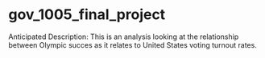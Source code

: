 # gov_1005_final_project
Anticipated Description: This is an analysis looking at the relationship between Olympic succes as it relates to United States voting turnout rates.
